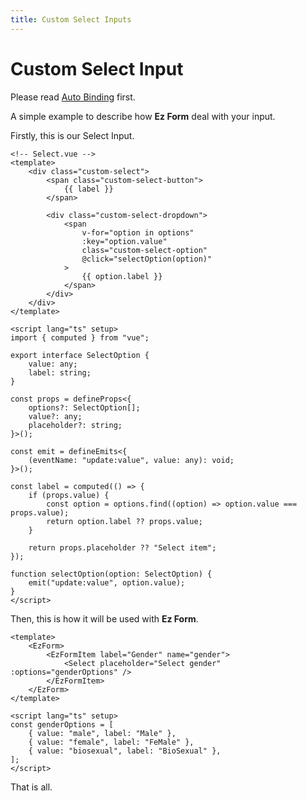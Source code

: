 ```yaml
---
title: Custom Select Inputs
---
```


# Custom Select Input

Please read [Auto Binding](/guide/auto-binding) first.

A simple example to describe how **Ez Form** deal with your input.

Firstly, this is our Select Input.

```vue
<!-- Select.vue -->
<template>
	<div class="custom-select">
		<span class="custom-select-button">
			{{ label }}
		</span>

		<div class="custom-select-dropdown">
			<span
				v-for="option in options"
				:key="option.value"
				class="custom-select-option"
				@click="selectOption(option)"
			>
				{{ option.label }}
			</span>
		</div>
	</div>
</template>

<script lang="ts" setup>
import { computed } from "vue";

export interface SelectOption {
	value: any;
	label: string;
}

const props = defineProps<{
	options?: SelectOption[];
	value?: any;
	placeholder?: string;
}>();

const emit = defineEmits<{
	(eventName: "update:value", value: any): void;
}>();

const label = computed(() => {
	if (props.value) {
		const option = options.find((option) => option.value === props.value);
		return option.label ?? props.value;
	}

	return props.placeholder ?? "Select item";
});

function selectOption(option: SelectOption) {
	emit("update:value", option.value);
}
</script>
```

Then, this is how it will be used with **Ez Form**.

```vue
<template>
	<EzForm>
		<EzFormItem label="Gender" name="gender">
			<Select placeholder="Select gender" :options="genderOptions" />
		</EzFormItem>
	</EzForm>
</template>

<script lang="ts" setup>
const genderOptions = [
	{ value: "male", label: "Male" },
	{ value: "female", label: "FeMale" },
	{ value: "biosexual", label: "BioSexual" },
];
</script>
```

That is all.
